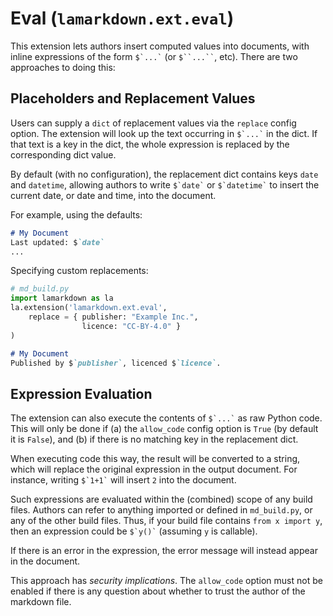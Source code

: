 # Eval (`lamarkdown.ext.eval`)

This extension lets authors insert computed values into documents, with inline expressions of the form `` $`...` `` (or ``` $``...`` ```, etc). There are two approaches to doing this:

## Placeholders and Replacement Values

Users can supply a `dict` of replacement values via the `replace` config option. The extension will look up the text occurring in `` $`...` `` in the dict. If that text is a key in the dict, the whole expression is replaced by the corresponding dict value.

By default (with no configuration), the replacement dict contains keys `date` and `datetime`, allowing authors to write `` $`date` `` or `` $`datetime` `` to insert the current date, or date and time, into the document.

For example, using the defaults:
```markdown
# My Document    
Last updated: $`date`
...
```

Specifying custom replacements:
```python
# md_build.py
import lamarkdown as la
la.extension('lamarkdown.ext.eval', 
    replace = { publisher: "Example Inc.", 
                licence: "CC-BY-4.0" }
)
```
```markdown
# My Document
Published by $`publisher`, licenced $`licence`.
```

## Expression Evaluation

The extension can also execute the contents of `` $`...` `` as raw Python code. This will only be done if (a) the `allow_code` config option is `True` (by default it is `False`), and (b) if there is no matching key in the replacement dict.

When executing code this way, the result will be converted to a string, which will replace the original expression in the output document. For instance, writing `` $`1+1` `` will insert ``2`` into the document.

Such expressions are evaluated within the (combined) scope of any build files. Authors can refer to anything imported or defined in `md_build.py`, or any of the other build files. Thus, if your build file contains `from x import y`, then an expression could be `` $`y()` `` (assuming `y` is callable).

If there is an error in the expression, the error message will instead appear in the document.

This approach has _security implications_. The `allow_code` option must not be enabled if there is any question about whether to trust the author of the markdown file.
